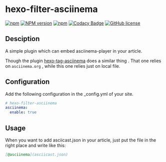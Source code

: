 # hexo-filter-asciinema

[![npm](https://img.shields.io/npm/v/npm.svg)](https://nodejs.org/en/)
[![NPM version](https://badge.fury.io/js/hexo-filter-asciinema.svg)](https://www.npmjs.com/package/hexo-filter-asciinema)
[![npm](https://img.shields.io/npm/dt/hexo-filter-asciinema.svg)](https://www.npmjs.com/package/hexo-filter-asciinema)
[![Codacy Badge](https://api.codacy.com/project/badge/Grade/04ff04838dac48d4823abc88165c36fb)](https://www.codacy.com/app/mythsman/hexo-filter-asciinema?utm_source=github.com&amp;utm_medium=referral&amp;utm_content=mythsman/hexo-filter-asciinema&amp;utm_campaign=Badge_Grade)
[![GitHub license](https://img.shields.io/github/license/mythsman/hexo-filter-asciinema.svg)](https://github.com/mythsman/hexo-filter-asciinema/blob/master/LICENSE)


## Desciption

A simple plugin which can embed asciinema-player in your article.

Though the plugin [hexo-tag-asciinema](https://github.com/narongdejsrn/hexo-tag-asciinema) does a similar thing . That one relies on `asciinema.org` ,  while this one relies just on local file.

## Configuration
Add the following configuration in the _config.yml of your site.

```yml
# hexo-filter-asciinema
asciinema:
  enable: true
```

## Usage
When you want to add asciicast.json in your article, just put the file in the right place and write like this:
```markdown
[@asciinema](asciicast.json)
```
